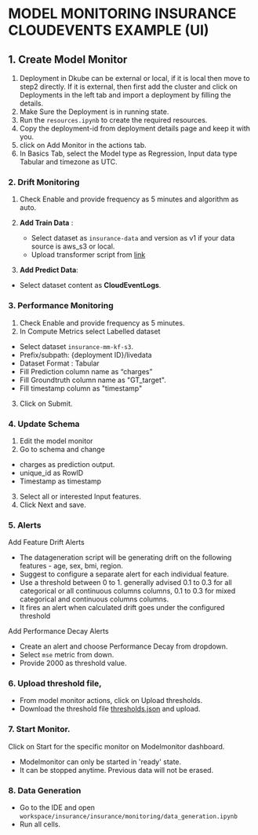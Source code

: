 # MODEL MONITORING INSURANCE CLOUDEVENTS EXAMPLE (UI)

## 1. Create Model Monitor
1. Deployment in Dkube can be external or local, if it is local then move to step2 directly. 
If it is external, then first add the cluster and click on Deployments in the left tab and import a deployment by filling the details.
2. Make Sure the Deployment is in running state. 
3. Run the `resources.ipynb` to create the required resources.
4. Copy the deployment-id from deployment details page and keep it with you.
5. click on Add Monitor in the actions tab.
6. In Basics Tab, select the Model type as Regression, Input data type Tabular and timezone as UTC.

### 2. Drift Monitoring
1. Check Enable and provide frequency as 5 minutes and algorithm as auto.
2. **Add Train Data** :
   - Select dataset as `insurance-data` and version as v1 if your data source is aws_s3 or local.
   - Upload transformer script from [link](https://raw.githubusercontent.com/oneconvergence/dkube-examples/training/insurance/monitoring/mm-transformer.py)

3. **Add Predict Data**:
 -  Select dataset content as **CloudEventLogs**.

### 3. Performance Monitoring
1. Check Enable and provide frequency as 5 minutes.
2. In Compute Metrics select Labelled dataset
  -  Select dataset `insurance-mm-kf-s3`.
  -  Prefix/subpath: {deployment ID}/livedata
  -  Dataset Format : Tabular
  -  Fill Prediction column name as “charges”
  -  Fill Groundtruth column name as "GT_target".
  -  Fill timestamp column as "timestamp"

3. Click on Submit.

### 4. Update Schema
1. Edit the model monitor
2. Go to schema and change
  - charges as prediction output.
  - unique_id as RowID
  - Timestamp as timestamp
3. Select all or interested Input features.
4. Click Next and save.

### 5. Alerts
Add Feature Drift Alerts
 - The datageneration script will be generating drift on the following features - age, sex, bmi, region.
 - Suggest to configure a separate alert for each individual feature.
 - Use a threshold between 0 to 1. generally advised 0.1 to 0.3 for all categorical or all continuous columns columns,  0.1 to 0.3 for mixed categorical and continuous columns columns.
 - It fires an alert when calculated drift goes under the configured threshold

Add Performance Decay Alerts
  - Create an alert and choose Performance Decay from dropdown.
  - Select `mse` metric from down.
  - Provide 2000 as threshold value.

### 6. Upload threshold file, 
- From model monitor actions, click on Upload thresholds. 
- Download the threshold file [thresholds.json](https://github.com/oneconvergence/dkube-examples/blob/monitoring/insurance_cloudevents/thresholds.json) and upload.

### 7. Start Monitor.
Click on Start for the specific monitor on Modelmonitor dashboard.
   - Modelmonitor can only be started in 'ready' state.
   - It can be stopped anytime. Previous data will not be erased.

### 8. Data Generation
 - Go to the IDE and open `workspace/insurance/insurance/monitoring/data_generation.ipynb`
 - Run all cells.
